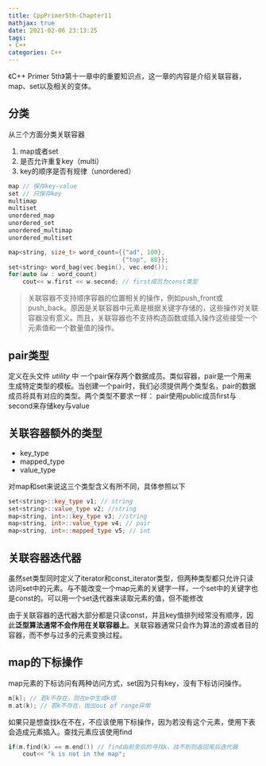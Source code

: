 ```yaml
---
title: CppPrimer5th-Chapter11
mathjax: true
date: 2021-02-06 23:13:25
tags:
- C++
categories: C++
---
```

《C++ Primer 5th》第十一章中的重要知识点，这一章的内容是介绍关联容器，map、set以及相关的变体。
<!-- more -->

## 分类
从三个方面分类关联容器
1. map或者set
2. 是否允许重复key（multi）
3. key的顺序是否有规律（unordered）

```cpp
map // 保存key-value
set // 只保存key
multimap
multiset
unordered_map
unordered_set
unordered_multimap
unordered_multiset

map<string, size_t> word_count={{"ad", 100},
                                {"top", 80}};
set<string> word_bag(vec.begin(), vec.end());
for(auto &w : word_count)
    cout<< w.first << w.second; // first成员为const类型
```
>关联容器不支持顺序容器的位置相关的操作，例如push_front或push_back。原因是关联容器中元素是根据关键字存储的，这些操作对关联容器没有意义。而且，关联容器也不支持构造函数或插入操作这些接受一个元素值和一个数量值的操作。

## pair类型
定义在头文件 *utility* 中
一个pair保存两个数据成员。类似容器，pair是一个用来生成特定类型的模板。当创建一个pair时，我们必须提供两个类型名，pair的数据成员将具有对应的类型。两个类型不要求一样：
pair使用public成员first与second来存储key与value

## 关联容器额外的类型

- key_type
- mapped_type
- value_type

对map和set来说这三个类型含义有所不同，具体参照以下

```cpp
set<string>::key_type v1; // string
set<string>::value_type v2; //string
map<string, int>::key_type v3; //string
map<string, int>::value_type v4; // pair
map<string, int>::mapped_type v5; // int
```
## 关联容器迭代器

虽然set类型同时定义了iterator和const_iterator类型，但两种类型都只允许只读访问set中的元素。与不能改变一个map元素的关键字一样，一个set中的关键字也是const的。可以用一个set迭代器来读取元素的值，但不能修改

由于关联容器的迭代器大部分都是只读const，并且key值排列经常没有顺序，因此**泛型算法通常不会作用在关联容器上**。关联容器通常只会作为算法的源或者目的容器，而不参与过多的元素变换过程。

## map的下标操作
map元素的下标访问有两种访问方式，set因为只有key，没有下标访问操作。
```cpp
m[k]; // 若k不存在，则在m中生成k项
m.at(k); // 若k不存在，抛出out of range异常
```
如果只是想查找k在不在，不应该使用下标操作，因为若没有这个元素，使用下表会造成元素插入。查找元素应该使用find

```cpp
if(m.find(k) == m.end()) // find由前至后的寻找k，找不到则返回尾后迭代器
    cout<< "k is not in the map";
```
